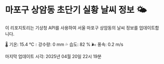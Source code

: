 
# 마포구 상암동 초단기 실황 날씨 정보 🌤️

이 리포지토리는 기상청 API를 사용하여 서울 마포구 상암동의 날씨 정보를 업데이트합니다. 

🌡️ 기온: 15.4 ℃
💧 강수량: 0 mm
💦 습도: 82 %
🌬️ 풍속: 0.2 m/s

마지막 업데이트 시각: 2025년 04월 20일 22시 19분    
